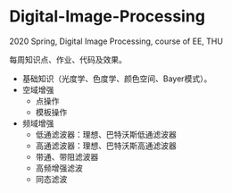 # Digital-Image-Processing
2020 Spring, Digital Image Processing, course of EE, THU

每周知识点、作业、代码及效果。
* 基础知识（光度学、色度学、颜色空间、Bayer模式）。
* 空域增强
  * 点操作
  * 模板操作
* 频域增强
  * 低通滤波器：理想、巴特沃斯低通滤波器
  * 高通滤波器：理想、巴特沃斯高通滤波器
  * 带通、带阻滤波器
  * 高频增强滤波
  * 同态滤波
